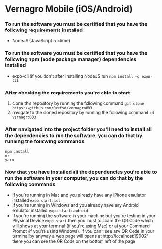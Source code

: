 # Vernagro Mobile (iOS/Android)

### To run the software you must be certified that you have the following requirements installed
- NodeJS (JavaScript runtime)

### To run the software you must be certified that you have the following npm (node package manager) dependencies installed
- expo-cli (if you don't after installing NodeJS run ```npm install -g expo-cli```

### After checking the requirements you're able to start
1. clone this repository by running the following command ```git clone https://github.com/0xrfsd/vernagro003```
2. navigate to the cloned repository by running the following command ```cd vernagro003```

### After navigated into the project folder you'll need to install all the dependencies to run the software, you can do that by running the following commands
``` 
npm install
or
yarn
```

### Now that you have installed all the dependencies you're able to run the software in your computer, you can do that by the following commands
- If you're running in Mac and you already have any iPhone emulator installed ```expo start:ios```
- If you're running in Windows and you already have any Android emulator installed ```expo start:android```
- If you're running the software in your machine but you're testing in your Physical Device ```expo start``` then you must to scam the QR Code which will shows at your terminal (if you're using Mac) or at your Command Prompt (if you're using Windows), if you can't see any QR Code in your terminal by anyway a web page will opens at http://localhost:19002/ there you can see the QR Code on the bottom left of the page
